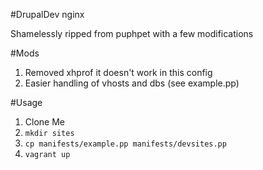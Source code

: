 #DrupalDev nginx

Shamelessly ripped from puphpet with a few modifications

#Mods
1. Removed xhprof it doesn't work in this config
2. Easier handling of vhosts and dbs (see example.pp)

#Usage

1. Clone Me
2. `mkdir sites`
3. `cp manifests/example.pp manifests/devsites.pp`
4. `vagrant up`
